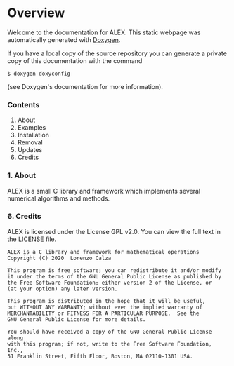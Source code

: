 # Overview

Welcome to the documentation for ALEX. This static webpage
was automatically generated with [Doxygen](www.doxygen.org).

If you have a local copy of the source repository you can generate
a private copy of this documentation with the command

    $ doxygen doxyconfig
    
(see Doxygen's documentation for more information).

### Contents
1. About
2. Examples
3. Installation
4. Removal
5. Updates
6. Credits

### 1. About

ALEX is a small C library and framework which implements several
numerical algorithms and methods.

### 6. Credits

ALEX is licensed under the License GPL v2.0. You can view the full text
in the LICENSE file.

    ALEX is a C library and framework for mathematical operations
    Copyright (C) 2020  Lorenzo Calza

    This program is free software; you can redistribute it and/or modify
    it under the terms of the GNU General Public License as published by
    the Free Software Foundation; either version 2 of the License, or
    (at your option) any later version.

    This program is distributed in the hope that it will be useful,
    but WITHOUT ANY WARRANTY; without even the implied warranty of
    MERCHANTABILITY or FITNESS FOR A PARTICULAR PURPOSE.  See the
    GNU General Public License for more details.

    You should have received a copy of the GNU General Public License along
    with this program; if not, write to the Free Software Foundation, Inc.,
    51 Franklin Street, Fifth Floor, Boston, MA 02110-1301 USA.
